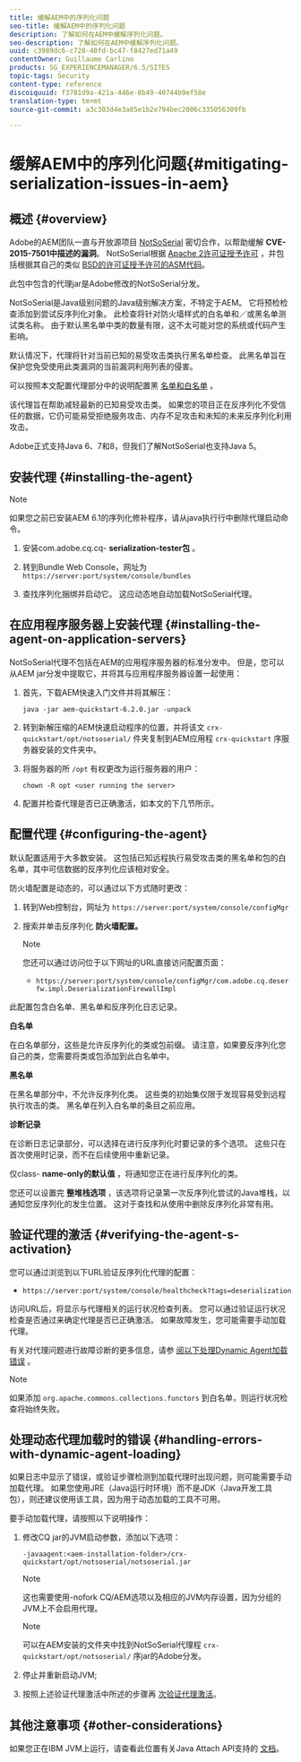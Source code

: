```yaml
---
title: 缓解AEM中的序列化问题
seo-title: 缓解AEM中的序列化问题
description: 了解如何在AEM中缓解序列化问题。
seo-description: 了解如何在AEM中缓解序列化问题。
uuid: c3989dc6-c728-40fd-bc47-f8427ed71a49
contentOwner: Guillaume Carlino
products: SG_EXPERIENCEMANAGER/6.5/SITES
topic-tags: Security
content-type: reference
discoiquuid: f3781d9a-421a-446e-8b49-40744b9ef58e
translation-type: tm+mt
source-git-commit: a3c303d4e3a85e1b2e794bec2006c335056309fb

---
```



# 缓解AEM中的序列化问题{#mitigating-serialization-issues-in-aem}

## 概述 {#overview}

Adobe的AEM团队一直与开放源项目 [NotSoSerial](https://github.com/kantega/notsoserial) 密切合作，以帮助缓解 **CVE-2015-7501中描述的漏洞**。 NotSoSerial根据 [Apache 2许可证授予许可](https://www.apache.org/licenses/LICENSE-2.0) ，并包括根据其自己的类似 [BSD的许可证授予许可的ASM代码](https://asm.ow2.org/license.html)。

此包中包含的代理jar是Adobe修改的NotSoSerial分发。

NotSoSerial是Java级别问题的Java级别解决方案，不特定于AEM。 它将预检检查添加到尝试反序列化对象。 此检查将针对防火墙样式的白名单和／或黑名单测试类名称。 由于默认黑名单中类的数量有限，这不太可能对您的系统或代码产生影响。

默认情况下，代理将针对当前已知的易受攻击类执行黑名单检查。 此黑名单旨在保护您免受使用此类漏洞的当前漏洞利用列表的侵害。

可以按照本文配置代理部分中的说明配置黑 [名单和白名单](/help/sites-administering/mitigating-serialization-issues.md#configuring-the-agent) 。

该代理旨在帮助减轻最新的已知易受攻击类。 如果您的项目正在反序列化不受信任的数据，它仍可能易受拒绝服务攻击、内存不足攻击和未知的未来反序列化利用攻击。

Adobe正式支持Java 6、7和8，但我们了解NotSoSerial也支持Java 5。

## 安装代理 {#installing-the-agent}

>[!NOTE]
>
>如果您之前已安装AEM 6.1的序列化修补程序，请从java执行行中删除代理启动命令。

1. 安装com.adobe.cq.cq- **serialization-tester包** 。

1. 转到Bundle Web Console，网址为 `https://server:port/system/console/bundles`
1. 查找序列化捆绑并启动它。 这应动态地自动加载NotSoSerial代理。

## 在应用程序服务器上安装代理 {#installing-the-agent-on-application-servers}

NotSoSerial代理不包括在AEM的应用程序服务器的标准分发中。 但是，您可以从AEM jar分发中提取它，并将其与应用程序服务器设置一起使用：

1. 首先，下载AEM快速入门文件并将其解压：

   ```shell
   java -jar aem-quickstart-6.2.0.jar -unpack
   ```

1. 转到新解压缩的AEM快速启动程序的位置，并将该文 `crx-quickstart/opt/notsoserial/` 件夹复制到AEM应用程 `crx-quickstart` 序服务器安装的文件夹中。

1. 将服务器的所 `/opt` 有权更改为运行服务器的用户：

   ```shell
   chown -R opt <user running the server>
   ```

1. 配置并检查代理是否已正确激活，如本文的下几节所示。

## 配置代理 {#configuring-the-agent}

默认配置适用于大多数安装。 这包括已知远程执行易受攻击类的黑名单和包的白名单，其中可信数据的反序列化应该相对安全。

防火墙配置是动态的，可以通过以下方式随时更改：

1. 转到Web控制台，网址为 `https://server:port/system/console/configMgr`
1. 搜索并单击反序列化 **防火墙配置。**

   >[!NOTE]
   >
   >您还可以通过访问位于以下网址的URL直接访问配置页面：
   >
   >* `https://server:port/system/console/configMgr/com.adobe.cq.deserfw.impl.DeserializationFirewallImpl`


此配置包含白名单、黑名单和反序列化日志记录。

**白名单**

在白名单部分，这些是允许反序列化的类或包前缀。 请注意，如果要反序列化您自己的类，您需要将类或包添加到此白名单中。

**黑名单**

在黑名单部分中，不允许反序列化类。 这些类的初始集仅限于发现容易受到远程执行攻击的类。 黑名单在列入白名单的条目之前应用。

**诊断记录**

在诊断日志记录部分，可以选择在进行反序列化时要记录的多个选项。 这些只在首次使用时记录，而不在后续使用中重新记录。

仅class- **name-only的默认值** ，将通知您正在进行反序列化的类。

您还可以设置完 **整堆栈选项** ，该选项将记录第一次反序列化尝试的Java堆栈，以通知您反序列化的发生位置。 这对于查找和从使用中删除反序列化非常有用。

## 验证代理的激活 {#verifying-the-agent-s-activation}

您可以通过浏览到以下URL验证反序列化代理的配置：

* `https://server:port/system/console/healthcheck?tags=deserialization`

访问URL后，将显示与代理相关的运行状况检查列表。 您可以通过验证运行状况检查是否通过来确定代理是否已正确激活。 如果故障发生，您可能需要手动加载代理。

有关对代理问题进行故障诊断的更多信息，请参 [阅以下处理Dynamic Agent加载错误](#handling-errors-with-dynamic-agent-loading) 。

>[!NOTE]
>
>如果添加 `org.apache.commons.collections.functors` 到白名单，则运行状况检查将始终失败。

## 处理动态代理加载时的错误 {#handling-errors-with-dynamic-agent-loading}

如果日志中显示了错误，或验证步骤检测到加载代理时出现问题，则可能需要手动加载代理。 如果您使用JRE（Java运行时环境）而不是JDK（Java开发工具包），则还建议使用该工具，因为用于动态加载的工具不可用。

要手动加载代理，请按照以下说明操作：

1. 修改CQ jar的JVM启动参数，添加以下选项：

   ```shell
   -javaagent:<aem-installation-folder>/crx-quickstart/opt/notsoserial/notsoserial.jar
   ```

   >[!NOTE]
   >
   >这也需要使用-nofork CQ/AEM选项以及相应的JVM内存设置，因为分组的JVM上不会启用代理。

   >[!NOTE]
   >
   >可以在AEM安装的文件夹中找到NotSoSerial代理程 `crx-quickstart/opt/notsoserial/` 序jar的Adobe分发。

1. 停止并重新启动JVM;

1. 按照上述验证代理激活中所述的步骤再 [次验证代理激活](/help/sites-administering/mitigating-serialization-issues.md#verifying-the-agent-s-activation)。

## 其他注意事项 {#other-considerations}

如果您正在IBM JVM上运行，请查看此位置有关Java Attach API支持的 [文档](https://www.ibm.com/support/knowledgecenter/SSSTCZ_2.0.0/com.ibm.rt.doc.20/user/attachapi.html)。

